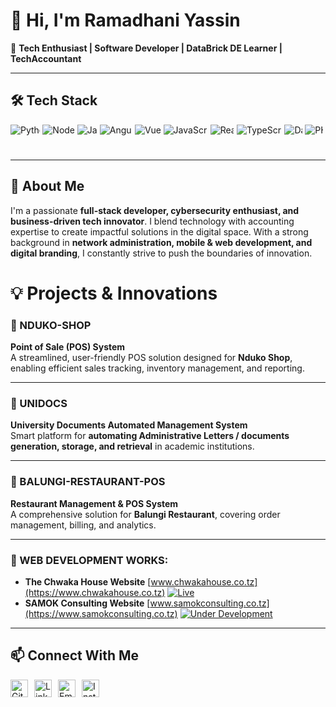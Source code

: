 # 👋 Hi, I'm Ramadhani Yassin

🚀 **Tech Enthusiast | Software Developer | DataBrick DE Learner | TechAccountant**

---
## 🛠️ Tech Stack
<div style="display: flex; overflow-x: auto; white-space: nowrap; gap: 0.3rem; padding-bottom: 0.5rem;">
  <a href="https://github.com/Ramadhani-Yassin" style="text-decoration: none;">
    <img src="https://img.shields.io/badge/Python-3776AB?style=for-the-badge&logo=python&logoColor=white" alt="Python">
  </a>
  <a href="https://github.com/Ramadhani-Yassin" style="text-decoration: none;">
    <img src="https://img.shields.io/badge/Node.js-339933?style=for-the-badge&logo=nodedotjs&logoColor=white" alt="Node.js">
  </a>
  <a href="https://github.com/Ramadhani-Yassin" style="text-decoration: none;">
    <img src="https://img.shields.io/badge/Java-007396?style=for-the-badge&logo=java&logoColor=white" alt="Java">
  </a>
  <a href="https://github.com/Ramadhani-Yassin" style="text-decoration: none;">
    <img src="https://img.shields.io/badge/Angular-DD0031?style=for-the-badge&logo=angular&logoColor=white" alt="Angular">
  </a>
  <a href="https://github.com/Ramadhani-Yassin" style="text-decoration: none;">
    <img src="https://img.shields.io/badge/Vue.js-4FC08D?style=for-the-badge&logo=vuedotjs&logoColor=white" alt="Vue.js">
  </a>
  <a href="https://github.com/Ramadhani-Yassin" style="text-decoration: none;">
    <img src="https://img.shields.io/badge/JavaScript-F7DF1E?style=for-the-badge&logo=javascript&logoColor=black" alt="JavaScript">
  </a>
  <a href="https://github.com/Ramadhani-Yassin" style="text-decoration: none;">
    <img src="https://img.shields.io/badge/React-61DAFB?style=for-the-badge&logo=react&logoColor=black" alt="React">
  </a>
  <a href="https://github.com/Ramadhani-Yassin" style="text-decoration: none;">
    <img src="https://img.shields.io/badge/TypeScript-3178C6?style=for-the-badge&logo=typescript&logoColor=white" alt="TypeScript">
  </a>
  <a href="https://github.com/Ramadhani-Yassin" style="text-decoration: none;">
    <img src="https://img.shields.io/badge/Dart-0175C2?style=for-the-badge&logo=dart&logoColor=white" alt="Dart">
  </a>
  <a href="https://github.com/Ramadhani-Yassin" style="text-decoration: none;">
    <img src="https://img.shields.io/badge/PHP-777BB4?style=for-the-badge&logo=php&logoColor=white" alt="PHP">
  </a>
  <a href="https://github.com/Ramadhani-Yassin" style="text-decoration: none;">
    <img src="https://img.shields.io/badge/Android-3DDC84?style=for-the-badge&logo=android&logoColor=white" alt="Android">
</a>
<a href="https://github.com/Ramadhani-Yassin" style="text-decoration: none;">
    <img src="https://img.shields.io/badge/Git-F05032?style=for-the-badge&logo=git&logoColor=white" alt="Git">
</a>
<a href="https://github.com/Ramadhani-Yassin" style="text-decoration: none;">
    <img src="https://img.shields.io/badge/Flutter-02569B?style=for-the-badge&logo=flutter&logoColor=white" alt="Flutter">
</a>
<a href="https://github.com/Ramadhani-Yassin" style="text-decoration: none;">
    <img src="https://img.shields.io/badge/Electron-47848F?style=for-the-badge&logo=electron&logoColor=white" alt="Electron">
</a><br><br>
  <a href="https://github.com/Ramadhani-Yassin" style="text-decoration: none;">
    <img src="https://img.shields.io/badge/PostgreSQL-316192?style=for-the-badge&logo=postgresql&logoColor=white" alt="PostgreSQL">
</a>
<a href="https://github.com/Ramadhani-Yassin" style="text-decoration: none;">
    <img src="https://img.shields.io/badge/SQL-4479A1?style=for-the-badge&logo=database&logoColor=white" alt="SQL">
</a>
<a href="https://github.com/Ramadhani-Yassin" style="text-decoration: none;">
    <img src="https://img.shields.io/badge/MongoDB-47A248?style=for-the-badge&logo=mongodb&logoColor=white" alt="MongoDB">
</a>
<a href="https://github.com/Ramadhani-Yassin" style="text-decoration: none;">
    <img src="https://img.shields.io/badge/MySQL-005C84?style=for-the-badge&logo=mysql&logoColor=white" alt="MySQL">
</a>
</div>

---

## 👀 About Me
I'm a passionate **full-stack developer, cybersecurity enthusiast, and business-driven tech innovator**. I blend technology with accounting expertise to create impactful solutions in the digital space. With a strong background in **network administration, mobile & web development, and digital branding**, I constantly strive to push the boundaries of innovation.

# **💡 Projects & Innovations**  

### **📌 NDUKO-SHOP**  
**Point of Sale (POS) System**  
A streamlined, user-friendly POS solution designed for **Nduko Shop**, enabling efficient sales tracking, inventory management, and reporting.  
 
---  

### **📌 UNIDOCS**  
**University Documents Automated Management System**  
Smart platform for **automating Administrative Letters / documents generation, storage, and retrieval** in academic institutions.  

---  

### **📌 BALUNGI-RESTAURANT-POS**  
**Restaurant Management & POS System**  
A comprehensive solution for **Balungi Restaurant**, covering order management, billing, and analytics.  

---

### **📌 WEB DEVELOPMENT WORKS:**  
- **The Chwaka House Website** [www.chwakahouse.co.tz](https://www.chwakahouse.co.tz) [![Live](https://img.shields.io/badge/Status-Live-brightgreen)](https://www.chwakahouse.co.tz) 
- **SAMOK Consulting Website** [www.samokconsulting.co.tz](https://www.samokconsulting.co.tz) [![Under Development](https://img.shields.io/badge/Status-Under_Development-orange)](https://www.samokconsulting.co.tz)

---  

## 📫 Connect With Me
<div style="display: flex; gap: 10px; align-items: center; flex-wrap: wrap;">
  <a href="https://github.com/Ramadhani-Yassin" target="_blank" style="text-decoration: none;">
    <img src="https://img.shields.io/badge/GitHub-181717?style=for-the-badge&logo=github&logoColor=white" alt="GitHub" height="28">
  </a>
  <a href="https://www.linkedin.com/in/ramadhani-yassin-ramadhani/" target="_blank" style="text-decoration: none;">
    <img src="https://img.shields.io/badge/LinkedIn-0077B5?style=for-the-badge&logo=linkedin&logoColor=white" alt="LinkedIn" height="28">
  </a>
  <a href="mailto:yasynramah@gmail.com" style="text-decoration: none;">
    <img src="https://img.shields.io/badge/Email-EA4335?style=for-the-badge&logo=gmail&logoColor=white" alt="Email" height="28">
  </a>
  <a href="https://www.instagram.com/rm_tech.tz/" target="_blank" style="text-decoration: none;">
    <img src="https://img.shields.io/badge/Instagram-E4405F?style=for-the-badge&logo=instagram&logoColor=white" alt="Instagram" height="28">
  </a>
</div>
   

